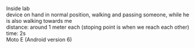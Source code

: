 Inside lab<br />
device on hand in normal position, walking and passing someone, while he is also walking towards me<br />
distance: around 1 meter each (stoping point is when we reach each other)
time: 2s<br />
Moto E (Android version 6)

